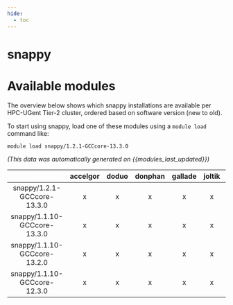 ```yaml
---
hide:
  - toc
---
```


snappy
======

# Available modules


The overview below shows which snappy installations are available per HPC-UGent Tier-2 cluster, ordered based on software version (new to old).

To start using snappy, load one of these modules using a `module load` command like:

```shell
module load snappy/1.2.1-GCCcore-13.3.0
```

*(This data was automatically generated on {{modules_last_updated}})*

| |accelgor|doduo|donphan|gallade|joltik|litleo|shinx|
| :---: | :---: | :---: | :---: | :---: | :---: | :---: | :---: |
|snappy/1.2.1-GCCcore-13.3.0|x|x|x|x|x|x|x|
|snappy/1.1.10-GCCcore-13.3.0|x|x|x|x|x|x|x|
|snappy/1.1.10-GCCcore-13.2.0|x|x|x|x|x|x|x|
|snappy/1.1.10-GCCcore-12.3.0|x|x|x|x|x|x|x|
